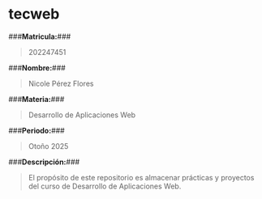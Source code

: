 # tecweb

###**Matricula:**###

> 202247451

###**Nombre:**###

> Nicole Pérez Flores

###**Materia:**###

> Desarrollo de Aplicaciones Web

###**Periodo:**###

> Otoño 2025

###**Descripción:**###

> El propósito de este repositorio es almacenar prácticas y proyectos del curso de Desarrollo de Aplicaciones Web.
